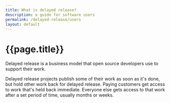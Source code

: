 ```yaml
---
title: What is delayed release?
description: a guide for software users
permalink: /delayed-release/users
layout: default
---
```


# {{page.title}}

Delayed release is a business model that open source developers use to support their work.

Delayed release projects publish some of their work as soon as it's done, but hold other work back for delayed release.  Paying customers get access to work that's held back immediate.  Everyone else gets access to that work after a set period of time, usually months or weeks.
